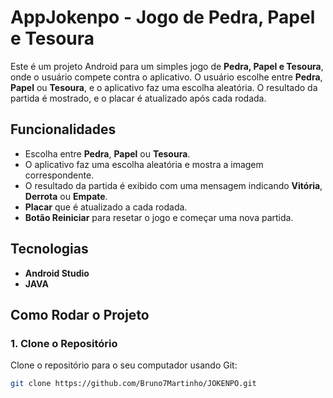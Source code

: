 # AppJokenpo - Jogo de Pedra, Papel e Tesoura

Este é um projeto Android para um simples jogo de **Pedra, Papel e Tesoura**, onde o usuário compete contra o aplicativo. O usuário escolhe entre **Pedra**, **Papel** ou **Tesoura**, e o aplicativo faz uma escolha aleatória. O resultado da partida é mostrado, e o placar é atualizado após cada rodada.

## Funcionalidades

- Escolha entre **Pedra**, **Papel** ou **Tesoura**.
- O aplicativo faz uma escolha aleatória e mostra a imagem correspondente.
- O resultado da partida é exibido com uma mensagem indicando **Vitória**, **Derrota** ou **Empate**.
- **Placar** que é atualizado a cada rodada.
- **Botão Reiniciar** para resetar o jogo e começar uma nova partida.

## Tecnologias

- **Android Studio**
- **JAVA**

## Como Rodar o Projeto

### 1. Clone o Repositório

Clone o repositório para o seu computador usando Git:

```bash
git clone https://github.com/Bruno7Martinho/JOKENPO.git
